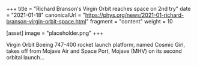 +++
title = "Richard Branson's Virgin Orbit reaches space on 2nd try"
date = "2021-01-18"
canonicalUrl = "https://phys.org/news/2021-01-richard-branson-virgin-orbit-space.html"
fragment = "content"
weight = 10

[asset]
    image = "placeholder.png"
+++

Virgin Orbit Boeing 747-400 rocket launch platform, named Cosmic Girl, 
takes off from Mojave Air and Space Port, Mojave (MHV) on its second 
orbital launch...

